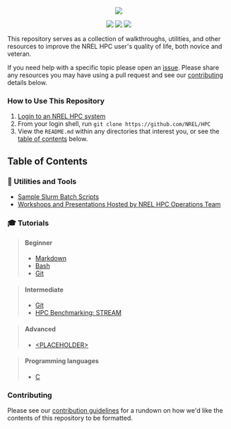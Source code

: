 <p align="center"><img src="https://www.nrel.gov/_resources/images/nrel-logo.png"/></p>
<p align="center">
<img src="https://img.shields.io/github/repo-size/NREL/HPC.svg?label=size">
<a href="https://github.com/NREL/HPC/issues/"><img src="https://img.shields.io/github/issues/NREL/HPC.svg"></a>
<img src="https://img.shields.io/github/stars/NREL/HPC.svg?style=social">
</p>

This repository serves as a collection of walkthroughs, utilities, and other resources to improve the NREL HPC user's quality of life, both novice and veteran. 

If you need help with a specific topic please open an [issue](https://github.com/NREL/HPC/issues/new). Please share any resources you may have using a pull request and see our [contributing](#Contributing) details below. 

### How to Use This Repository

1. [Login to an NREL HPC system](https://www.nrel.gov/hpc/system-access.html)
2. From your login shell, run `git clone https://github.com/NREL/HPC`
3. View the `README.md` within any directories that interest you, or see the [table of contents](#table-of-contents) below.

## Table of Contents

### 🔧 Utilities and Tools
* [Sample Slurm Batch Scripts](/slurm/README.md)
* [Workshops and Presentations Hosted by NREL HPC Operations Team](/workshops/README.md)

### 🎓 Tutorials
> #### Beginner
> * [Markdown](/beginner/markdown/README.md)
> * [Bash](/beginner/bash/README.md)
> * [Git](/beginner/git/README.md)

> #### Intermediate
> * [Git](/intermediate/gpu/README.md)
>  * [HPC Benchmarking: STREAM](/intermediate/stream_benchmark/StreamTutorial.ipynb)

> #### Advanced
>  * [\<PLACEHOLDER\>](/markdown/README.md)

> #### Programming languages
> * [C](/languages/c)

### Contributing
Please see our [contribution guidelines](CONTRIBUTING.md) for a rundown on how we'd like the contents of this repository to be formatted.